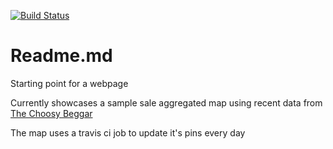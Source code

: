 [![Build Status](https://travis-ci.com/jliang117/jliang117.github.io.svg?branch=master)](https://travis-ci.com/jliang117/jliang117.github.io)

# Readme.md
Starting point for a webpage

Currently showcases a sample sale aggregated map using recent data from [The Choosy Beggar](www.thechoosybeggar.com)

The map uses a travis ci job to update it's pins every day
